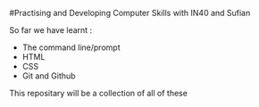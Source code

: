 #Practising  and Developing Computer Skills with IN40 and Sufian

So far we have learnt :

* The command line/prompt 
* HTML
* CSS
* Git and Github

This repositary will be a collection of all of these
